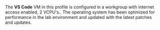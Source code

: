The **VS Code** VM in this profile is configured in a workgroup with internet access enabled, 2 VCPU's.. The operating system has been optimized for performance in the lab environment and updated with the latest patches and updates.
